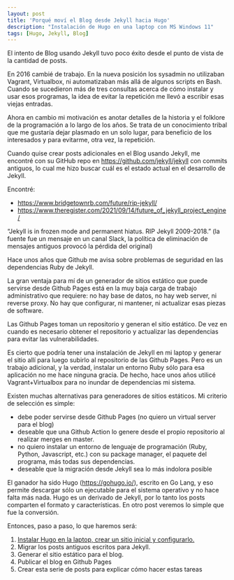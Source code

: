 ```yaml
---
layout: post
title: 'Porqué moví el Blog desde Jekyll hacia Hugo'
description: "Instalación de Hugo en una laptop con MS Windows 11"
tags: [Hugo, Jekyll, Blog]
---
```


El intento de Blog usando Jekyll tuvo poco éxito desde el punto de vista de la cantidad de posts.

En 2016 cambié de trabajo.  En la nueva posición los sysadmin no utilizaban Vagrant, Virtualbox, ni
automatizaban más allá de algunos scripts en Bash.  Cuando se sucedieron más de tres consultas
acerca de cómo instalar y usar esos programas, la idea de evitar la repetición me llevó a escribir esas viejas entradas.

Ahora en cambio mi motivación es anotar detalles de la historia y el folklore de la programación a lo largo de
los años.  Se trata de un conocimiento tribal que me gustaría dejar plasmado en un solo lugar, para beneficio
de los interesados y para evitarme, otra vez, la repetición.

Cuando quise crear posts adicionales en el Blog usando Jekyll, me encontré con su GitHub repo en https://github.com/jekyll/jekyll con commits antiguos, lo cual me hizo buscar cuál es el estado actual en el desarrollo de Jekyll.

Encontré:
* https://www.bridgetownrb.com/future/rip-jekyll/
* https://www.theregister.com/2021/09/14/future_of_jekyll_project_engine/


“Jekyll is in frozen mode and permanent hiatus. RIP Jekyll 2009-2018.” (la fuente fue un mensaje en un canal Slack,
la política de eliminación de mensajes antiguos provocó la pérdida del original)


Hace unos años que Github me avisa sobre problemas de seguridad en las dependencias Ruby de Jekyll.

La gran ventaja para mí de un generador de sitios estático  que puede servirse desde
Github Pages está en la muy baja carga de trabajo administrativo
que requiere: no hay base de datos, no hay web server, ni reverse proxy.  No hay que configurar,
ni mantener, ni actualizar esas piezas de software.

Las Github Pages toman un repositorio y generan el sitio estático.  De vez en cuando es necesario
obtener el repositorio y actualizar las dependencias para evitar las vulnerabilidades.

Es cierto que podría tener una instalación de Jekyll en mi laptop y generar el sitio allí para
luego subirlo al repositorio de las Github Pages.  Pero es un trabajo adicional, y la verdad,
instalar un entorno Ruby sólo para esa aplicación no me hace ninguna gracia.  De hecho, hace unos años
utilicé Vagrant+Virtualbox para no inundar de dependencias mi sistema.

Existen muchas alternativas para generadores de sitios estáticos.  Mi criterio de selección es simple:

* debe poder servirse desde Github Pages (no quiero un virtual server para el blog)
* deseable que una Github Action lo genere desde el propio repositorio al realizar merges en master.
* no quiero instalar un entorno de lenguaje de programación (Ruby, Python, Javascript, etc.) con su
package manager, el paquete del programa, más todas sus dependencias.
* deseable que la migración desde Jekyll sea lo más indolora posible

El ganador ha sido Hugo (https://gohugo.io/), escrito en Go Lang, y eso permite descargar sólo un ejecutable
para el sistema operativo y no hace falta más nada.   Hugo es un derivado de Jekyll, por lo tanto
los posts comparten el formato y características.  En otro post veremos lo simple que fue la conversión.

Entonces, paso a paso, lo que haremos será:

1. [Instalar Hugo en la laptop, crear un sitio inicial y configurarlo.](/posts/como-instalar-hugo-en-mi-laptop/)
2. Migrar los posts antiguos escritos para Jekyll.
3. Generar el sitio estático para el blog.
4. Publicar el blog en Github Pages
5. Crear esta serie de posts para explicar cómo hacer estas tareas



